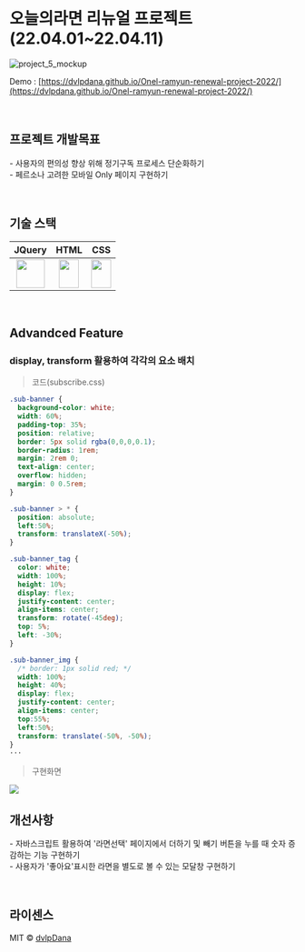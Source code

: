 # 오늘의라면 리뉴얼 프로젝트(22.04.01~22.04.11)

![project_5_mockup](https://user-images.githubusercontent.com/102039456/187327742-0e49ee70-a11a-4be0-815b-b85713f68571.jpg)

Demo : [https://dvlpdana.github.io/Onel-ramyun-renewal-project-2022/](https://dvlpdana.github.io/Onel-ramyun-renewal-project-2022/)

<br />

## 프로젝트 개발목표

<p align="justify">
-  사용자의 편의성 향상 위해 정기구독 프로세스 단순화하기 <br/ >
-  페르소나 고려한 모바일 Only 페이지 구현하기 <br/ >
</p>

<br />

## 기술 스택

|    JQuery   |    HTML   |   CSS   |
| :---------: | :------: | :------: |
|   <img src="https://user-images.githubusercontent.com/102039456/187320976-6a4d77f3-31e8-47c0-b1c6-ab0589b2bfd1.png" width="50" height="50" >    |   <img src="https://user-images.githubusercontent.com/102039456/187320974-e67dcaa0-529e-4092-956c-56f3c92c0770.png" width="35" height="50" >   |   <img src="https://user-images.githubusercontent.com/102039456/187320969-00071316-6aae-4612-9991-102a10bf055d.png" width="35" height="50" >   |

<br>

## Advandced Feature

### display, transform 활용하여 각각의 요소 배치
> 코드(subscribe.css)
```css
.sub-banner {
  background-color: white;
  width: 60%;
  padding-top: 35%;
  position: relative;
  border: 5px solid rgba(0,0,0,0.1);
  border-radius: 1rem;
  margin: 2rem 0;
  text-align: center;
  overflow: hidden;
  margin: 0 0.5rem;
}

.sub-banner > * {
  position: absolute;
  left:50%;
  transform: translateX(-50%);
}

.sub-banner_tag {
  color: white;
  width: 100%;
  height: 10%;
  display: flex;
  justify-content: center;
  align-items: center;
  transform: rotate(-45deg);
  top: 5%;
  left: -30%;
}

.sub-banner_img {
  /* border: 1px solid red; */
  width: 100%;
  height: 40%;
  display: flex;
  justify-content: center;
  align-items: center;
  top:55%;
  left:50%;
  transform: translate(-50%, -50%);
}
···
```

> 구현화면
<img src="https://user-images.githubusercontent.com/102039456/187328563-9f17deff-ff8f-4203-b4a7-9fc7073b2024.png">

<br />

## 개선사항

<p align="justify">
- 자바스크립트 활용하여 '라면선택' 페이지에서 더하기 및 빼기 버튼을 누를 때 숫자 증감하는 기능 구현하기<br/>
- 사용자가 '좋아요'표시한 라면을 별도로 볼 수 있는 모달창 구현하기
</p>

<br />

## 라이센스

MIT &copy; [dvlpDana](mailto:colleksql3@gmail.com)



